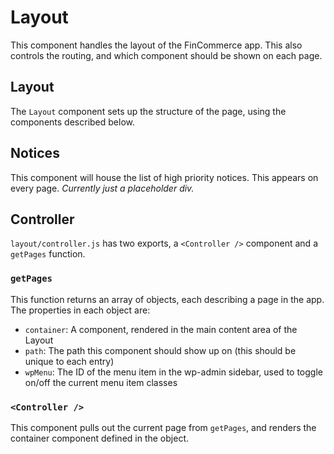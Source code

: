 Layout
======

This component handles the layout of the FinCommerce app. This also controls the routing, and which component should be shown on each page.

## Layout

The `Layout` component sets up the structure of the page, using the components described below.

## Notices

This component will house the list of high priority notices. This appears on every page. _Currently just a placeholder div._

## Controller

`layout/controller.js` has two exports, a `<Controller />` component and a `getPages` function.

### `getPages`

This function returns an array of objects, each describing a page in the app. The properties in each object are:

- `container`: A component, rendered in the main content area of the Layout
- `path`: The path this component should show up on (this should be unique to each entry)
- `wpMenu`: The ID of the menu item in the  wp-admin sidebar, used to toggle on/off the current menu item classes

### `<Controller />`

This component pulls out the current page from `getPages`, and renders the container component defined in the object.

